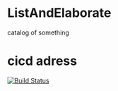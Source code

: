 # ListAndElaborate
catalog of something
# cicd adress
[![Build Status](https://app.travis-ci.com/elntele/ListAndElaborate.svg?branch=main)](https://app.travis-ci.com/elntele/ListAndElaborate)